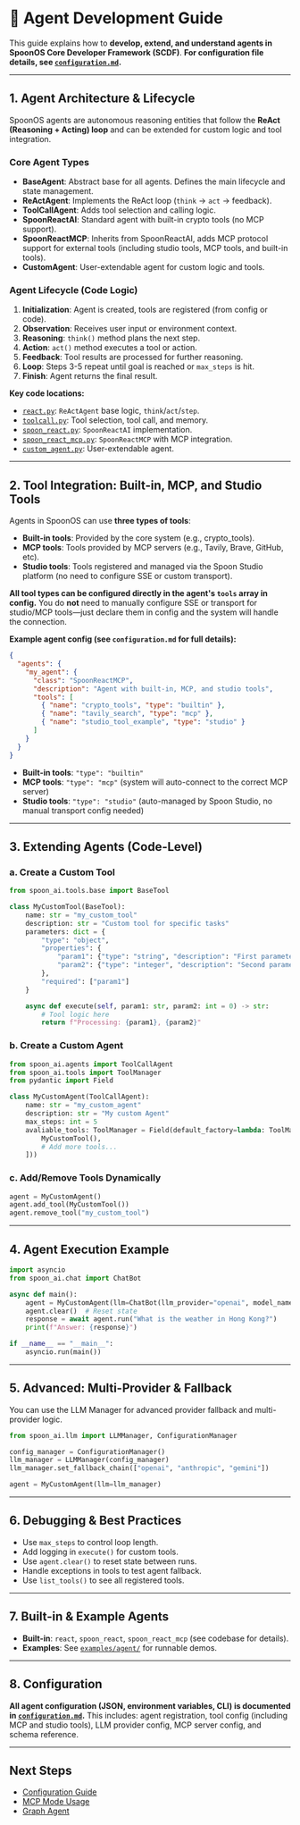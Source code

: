 # 🤖 Agent Development Guide

This guide explains how to **develop, extend, and understand agents in SpoonOS Core Developer Framework (SCDF)**.
**For configuration file details, see [`configuration.md`](./configuration.md).**

---

## 1. Agent Architecture & Lifecycle

SpoonOS agents are autonomous reasoning entities that follow the **ReAct (Reasoning + Acting) loop** and can be extended for custom logic and tool integration.

### Core Agent Types

- **BaseAgent**: Abstract base for all agents. Defines the main lifecycle and state management.
- **ReActAgent**: Implements the ReAct loop (`think` → `act` → feedback).
- **ToolCallAgent**: Adds tool selection and calling logic.
- **SpoonReactAI**: Standard agent with built-in crypto tools (no MCP support).
- **SpoonReactMCP**: Inherits from SpoonReactAI, adds MCP protocol support for external tools (including studio tools, MCP tools, and built-in tools).
- **CustomAgent**: User-extendable agent for custom logic and tools.

### Agent Lifecycle (Code Logic)

1. **Initialization**: Agent is created, tools are registered (from config or code).
2. **Observation**: Receives user input or environment context.
3. **Reasoning**: `think()` method plans the next step.
4. **Action**: `act()` method executes a tool or action.
5. **Feedback**: Tool results are processed for further reasoning.
6. **Loop**: Steps 3-5 repeat until goal is reached or `max_steps` is hit.
7. **Finish**: Agent returns the final result.

**Key code locations:**
- [`react.py`](../spoon_ai/agents/react.py): `ReActAgent` base logic, `think`/`act`/`step`.
- [`toolcall.py`](../spoon_ai/agents/toolcall.py): Tool selection, tool call, and memory.
- [`spoon_react.py`](../spoon_ai/agents/spoon_react.py): `SpoonReactAI` implementation.
- [`spoon_react_mcp.py`](../spoon_ai/agents/spoon_react_mcp.py): `SpoonReactMCP` with MCP integration.
- [`custom_agent.py`](../spoon_ai/agents/custom_agent.py): User-extendable agent.

---

## 2. Tool Integration: Built-in, MCP, and Studio Tools

Agents in SpoonOS can use **three types of tools**:
- **Built-in tools**: Provided by the core system (e.g., crypto_tools).
- **MCP tools**: Tools provided by MCP servers (e.g., Tavily, Brave, GitHub, etc).
- **Studio tools**: Tools registered and managed via the Spoon Studio platform (no need to configure SSE or custom transport).

**All tool types can be configured directly in the agent's `tools` array in config.**
You do **not** need to manually configure SSE or transport for studio/MCP tools—just declare them in config and the system will handle the connection.

**Example agent config (see `configuration.md` for full details):**
```json
{
  "agents": {
    "my_agent": {
      "class": "SpoonReactMCP",
      "description": "Agent with built-in, MCP, and studio tools",
      "tools": [
        { "name": "crypto_tools", "type": "builtin" },
        { "name": "tavily_search", "type": "mcp" },
        { "name": "studio_tool_example", "type": "studio" }
      ]
    }
  }
}
```
- **Built-in tools**: `"type": "builtin"`
- **MCP tools**: `"type": "mcp"` (system will auto-connect to the correct MCP server)
- **Studio tools**: `"type": "studio"` (auto-managed by Spoon Studio, no manual transport config needed)

---

## 3. Extending Agents (Code-Level)

### a. Create a Custom Tool

```python
from spoon_ai.tools.base import BaseTool

class MyCustomTool(BaseTool):
    name: str = "my_custom_tool"
    description: str = "Custom tool for specific tasks"
    parameters: dict = {
        "type": "object",
        "properties": {
            "param1": {"type": "string", "description": "First parameter"},
            "param2": {"type": "integer", "description": "Second parameter"}
        },
        "required": ["param1"]
    }

    async def execute(self, param1: str, param2: int = 0) -> str:
        # Tool logic here
        return f"Processing: {param1}, {param2}"
```

### b. Create a Custom Agent

```python
from spoon_ai.agents import ToolCallAgent
from spoon_ai.tools import ToolManager
from pydantic import Field

class MyCustomAgent(ToolCallAgent):
    name: str = "my_custom_agent"
    description: str = "My custom Agent"
    max_steps: int = 5
    avaliable_tools: ToolManager = Field(default_factory=lambda: ToolManager([
        MyCustomTool(),
        # Add more tools...
    ]))
```

### c. Add/Remove Tools Dynamically

```python
agent = MyCustomAgent()
agent.add_tool(MyCustomTool())
agent.remove_tool("my_custom_tool")
```

---

## 4. Agent Execution Example

```python
import asyncio
from spoon_ai.chat import ChatBot

async def main():
    agent = MyCustomAgent(llm=ChatBot(llm_provider="openai", model_name="gpt-4.1"))
    agent.clear()  # Reset state
    response = await agent.run("What is the weather in Hong Kong?")
    print(f"Answer: {response}")

if __name__ == "__main__":
    asyncio.run(main())
```

---

## 5. Advanced: Multi-Provider & Fallback

You can use the LLM Manager for advanced provider fallback and multi-provider logic.

```python
from spoon_ai.llm import LLMManager, ConfigurationManager

config_manager = ConfigurationManager()
llm_manager = LLMManager(config_manager)
llm_manager.set_fallback_chain(["openai", "anthropic", "gemini"])

agent = MyCustomAgent(llm=llm_manager)
```

---

## 6. Debugging & Best Practices

- Use `max_steps` to control loop length.
- Add logging in `execute()` for custom tools.
- Use `agent.clear()` to reset state between runs.
- Handle exceptions in tools to test agent fallback.
- Use `list_tools()` to see all registered tools.

---

## 7. Built-in & Example Agents

- **Built-in**: `react`, `spoon_react`, `spoon_react_mcp` (see codebase for details).
- **Examples**: See [`examples/agent/`](../examples/agent/) for runnable demos.

---

## 8. Configuration

**All agent configuration (JSON, environment variables, CLI) is documented in [`configuration.md`](./configuration.md).**
This includes: agent registration, tool config (including MCP and studio tools), LLM provider config, MCP server config, and schema reference.

---

## Next Steps

- [Configuration Guide](./configuration.md)
- [MCP Mode Usage](./mcp_mode_usage.md)
- [Graph Agent](./graph_agent.md)